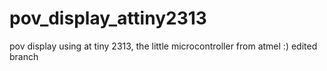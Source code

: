 # pov_display_attiny2313
pov display using at tiny 2313, the little microcontroller from atmel :)
edited branch
